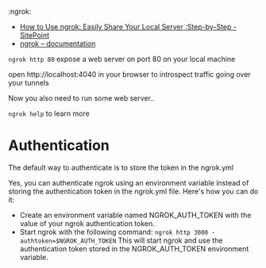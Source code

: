 :ngrok:

* [How to Use ngrok: Easily Share Your Local Server :Step-by-Step - SitePoint](https://www.sitepoint.com/use-ngrok-test-local-site/)
* [ngrok – documentation](https://ngrok.com/docs)

`ngrok http 80` expose a web server on port 80 on your local machine

open http://localhost:4040 in your browser to introspect traffic going over your tunnels

Now you also need to run some web server..

`ngrok help` to learn more

# Authentication

The default way to authenticate is to store the token in the ngrok.yml

Yes, you can authenticate ngrok using an environment variable instead of storing the authentication token in the ngrok.yml file. Here's how you can do it:
* Create an environment variable named NGROK_AUTH_TOKEN with the value of your ngrok authentication token.
* Start ngrok with the following command: `ngrok http 3000 -authtoken=$NGROK_AUTH_TOKEN` This will start ngrok and use the authentication token stored in the NGROK_AUTH_TOKEN environment variable.